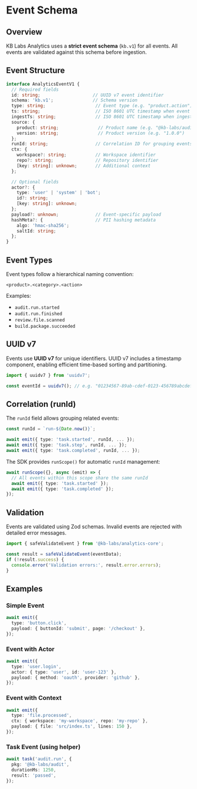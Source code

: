 # Event Schema

## Overview

KB Labs Analytics uses a **strict event schema** (`kb.v1`) for all events. All events are validated against this schema before ingestion.

## Event Structure

```typescript
interface AnalyticsEventV1 {
  // Required fields
  id: string;                    // UUID v7 event identifier
  schema: 'kb.v1';               // Schema version
  type: string;                   // Event type (e.g. "product.action")
  ts: string;                     // ISO 8601 UTC timestamp when event occurred
  ingestTs: string;               // ISO 8601 UTC timestamp when ingested by SDK
  source: {
    product: string;               // Product name (e.g. "@kb-labs/audit")
    version: string;               // Product version (e.g. "1.0.0")
  };
  runId: string;                  // Correlation ID for grouping events
  ctx: {
    workspace?: string;           // Workspace identifier
    repo?: string;                // Repository identifier
    [key: string]: unknown;       // Additional context
  };

  // Optional fields
  actor?: {
    type: 'user' | 'system' | 'bot';
    id?: string;
    [key: string]: unknown;
  };
  payload?: unknown;              // Event-specific payload
  hashMeta?: {                    // PII hashing metadata
    algo: 'hmac-sha256';
    saltId: string;
  };
}
```

## Event Types

Event types follow a hierarchical naming convention:

```
<product>.<category>.<action>
```

Examples:
- `audit.run.started`
- `audit.run.finished`
- `review.file.scanned`
- `build.package.succeeded`

## UUID v7

Events use **UUID v7** for unique identifiers. UUID v7 includes a timestamp component, enabling efficient time-based sorting and partitioning.

```typescript
import { uuidv7 } from 'uuidv7';

const eventId = uuidv7(); // e.g. "01234567-89ab-cdef-0123-456789abcdef"
```

## Correlation (runId)

The `runId` field allows grouping related events:

```typescript
const runId = `run-${Date.now()}`;

await emit({ type: 'task.started', runId, ... });
await emit({ type: 'task.step', runId, ... });
await emit({ type: 'task.completed', runId, ... });
```

The SDK provides `runScope()` for automatic `runId` management:

```typescript
await runScope({}, async (emit) => {
  // All events within this scope share the same runId
  await emit({ type: 'task.started' });
  await emit({ type: 'task.completed' });
});
```

## Validation

Events are validated using Zod schemas. Invalid events are rejected with detailed error messages.

```typescript
import { safeValidateEvent } from '@kb-labs/analytics-core';

const result = safeValidateEvent(eventData);
if (!result.success) {
  console.error('Validation errors:', result.error.errors);
}
```

## Examples

### Simple Event

```typescript
await emit({
  type: 'button.click',
  payload: { buttonId: 'submit', page: '/checkout' },
});
```

### Event with Actor

```typescript
await emit({
  type: 'user.login',
  actor: { type: 'user', id: 'user-123' },
  payload: { method: 'oauth', provider: 'github' },
});
```

### Event with Context

```typescript
await emit({
  type: 'file.processed',
  ctx: { workspace: 'my-workspace', repo: 'my-repo' },
  payload: { file: 'src/index.ts', lines: 150 },
});
```

### Task Event (using helper)

```typescript
await task('audit.run', {
  pkg: '@kb-labs/audit',
  durationMs: 1250,
  result: 'passed',
});
```

